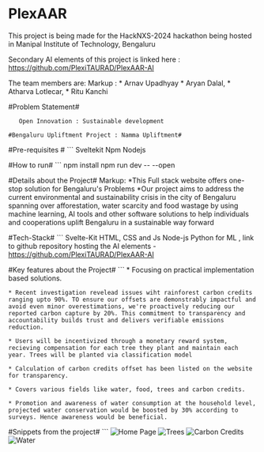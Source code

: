 # PlexAAR
This project is being made for the HackNXS-2024 hackathon being hosted in Manipal Institute of Technology, Bengaluru

Secondary AI elements of this project is linked here : https://github.com/PlexiTAURAD/PlexAAR-AI

 The team members are: 
 Markup : * Arnav Upadhyay
          * Aryan Dalal, 
          * Atharva Lotlecar, 
          * Ritu Kanchi

#Problem Statement#
 ```
    Open Innovation : Sustainable development
```
    #Bengaluru Upliftment Project : Namma Upliftment#

#Pre-requisites #
    ```
    Sveltekit 
    Npm 
    Nodejs 

#How to run#
    ```
    npm install 
    npm run dev -- --open 

#Details about the Project#
Markup: *This Full stack website offers one-stop solution for Bengaluru's Problems 
        *Our project aims to address the current environmental and sustainability crisis in the city of Bengaluru spanning over afforestation, water scarcity and food wastage by using machine learning, AI tools and other software solutions to help individuals and cooperations uplift Bengaluru in a sustainable way forward 

#Tech-Stack#
    ```
    Svelte-Kit 
    HTML, CSS and Js
    Node-js 
    Python for ML , link to github repository hosting the AI elements - https://github.com/PlexiTAURAD/PlexAAR-AI

#Key features about the Project#
    ```
    * Focusing on practical implementation based solutions. 

    * Recent investigation revelead issues wiht rainforest carbon credits ranging upto 90%. TO ensure our offsets are demonstrably impactful and avoid even minor overestimations, we're proactively reducing our reported carbon capture by 20%. This commitment to transparency and accountability builds trust and delivers verifiable emissions reduction. 

    * Users will be incentivized through a monetary reward system, recieving compensation for each tree they plant and maintain each year. Trees will be planted via classification model

    * Calculation of carbon credits offset has been listed on the website for transparency. 

    * Covers various fields like water, food, trees and carbon credits. 

    * Promotion and awareness of water consumption at the household level, projected water conservation would be boosted by 30% according to surveys. Hence awareness would be beneficial. 


#Snippets from the project#
    ```
    ![Home Page](../PLEXAAR/static/imgs/homepage.png)
    ![Trees](../PLEXAAR/static/imgs/trees1.png)
    ![Carbon Credits](../PLEXAAR/static/imgs/trees2.png)
    ![Water](../PLEXAAR/static/imgs/water.png)


